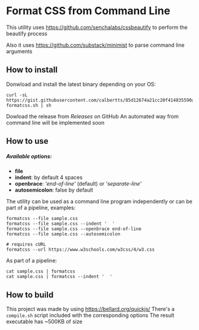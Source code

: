# Format CSS from Command Line

This utility uses https://github.com/senchalabs/cssbeautify to perform the beautify process

Also it uses https://github.com/substack/minimist to parse command line arguments

## How to install

Donwload and install the latest binary depending on your OS:

```
curl -sL https://gist.githubusercontent.com/calbertts/85d12674a21cc20f414835590a294b67/raw/92e8d3d362132ac641b0fa83489ffd6eaa56c417/install-formatcss.sh | sh
```

Dowload the release from *Releases* on GitHub
An automated way from command line will be implemented soon

## How to use

##### Available options:
- **file**
- **indent**: by default 4 spaces
- **openbrace**: _'end-of-line'_ (default) or _'separate-line'_
- **autosemicolon**: false by default

The utility can be used as a command line program independently or can be part of a pipeline, examples:
```
formatcss --file sample.css
formatcss --file sample.css --indent '  '
formatcss --file sample.css --openbrace end-of-line
formatcss --file sample.css --autosemicolon

# requires cURL
formatcss --url https://www.w3schools.com/w3css/4/w3.css
```
As part of a pipeline:
```
cat sample.css | formatcss
cat sample.css | formatcss --indent '  '
```

## How to build

This project was made by using https://bellard.org/quickjs/
There's a `compile.sh` script included with the corresponding options
The result executable has ~500KB of size
